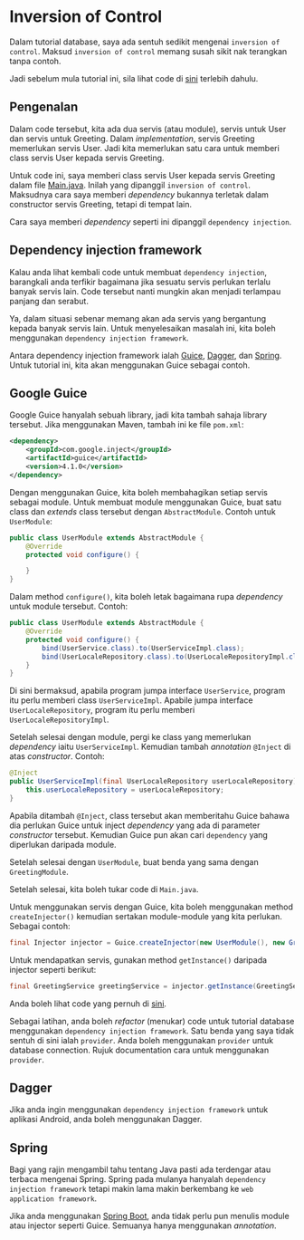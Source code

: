 # Inversion of Control

Dalam tutorial database, saya ada sentuh sedikit mengenai `inversion of
control`. Maksud `inversion of control` memang susah sikit nak terangkan tanpa
contoh.

Jadi sebelum mula tutorial ini, sila lihat code di
[sini](https://github.com/JomBelajarJava/contoh-code-java/tree/master/codequality/tutorialguice-sebelum)
terlebih dahulu.

## Pengenalan

Dalam code tersebut, kita ada dua servis (atau module), servis untuk User dan
servis untuk Greeting. Dalam _implementation_, servis Greeting memerlukan servis
User. Jadi kita memerlukan satu cara untuk memberi class servis User kepada
servis Greeting.

Untuk code ini, saya memberi class servis User kepada servis Greeting dalam file
[Main.java](https://github.com/JomBelajarJava/contoh-code-java/blob/master/codequality/tutorialguice-sebelum/src/main/java/Main.java).
Inilah yang dipanggil `inversion of control`. Maksudnya cara saya memberi
_dependency_ bukannya terletak dalam constructor servis Greeting, tetapi di
tempat lain.

Cara saya memberi _dependency_ seperti ini dipanggil `dependency injection`.

## Dependency injection framework

Kalau anda lihat kembali code untuk membuat `dependency injection`, barangkali
anda terfikir bagaimana jika sesuatu servis perlukan terlalu banyak servis lain.
Code tersebut nanti mungkin akan menjadi terlampau panjang dan serabut.

Ya, dalam situasi sebenar memang akan ada servis yang bergantung kepada banyak
servis lain. Untuk menyelesaikan masalah ini, kita boleh menggunakan `dependency
injection framework`.

Antara dependency injection framework ialah
[Guice](https://github.com/google/guice),
[Dagger](https://github.com/google/dagger), dan
[Spring](https://github.com/spring-projects/spring-framework). Untuk tutorial
ini, kita akan menggunakan Guice sebagai contoh.

## Google Guice

Google Guice hanyalah sebuah library, jadi kita tambah sahaja library tersebut.
Jika menggunakan Maven, tambah ini ke file `pom.xml`:

```xml
<dependency>
    <groupId>com.google.inject</groupId>
    <artifactId>guice</artifactId>
    <version>4.1.0</version>
</dependency>
```

Dengan menggunakan Guice, kita boleh membahagikan setiap servis sebagai module.
Untuk membuat module menggunakan Guice, buat satu class dan _extends_ class
tersebut dengan `AbstractModule`. Contoh untuk `UserModule`:

```java
public class UserModule extends AbstractModule {
    @Override
    protected void configure() {

    }
}
```

Dalam method `configure()`, kita boleh letak bagaimana rupa _dependency_ untuk
module tersebut. Contoh:

```java
public class UserModule extends AbstractModule {
    @Override
    protected void configure() {
        bind(UserService.class).to(UserServiceImpl.class);
        bind(UserLocaleRepository.class).to(UserLocaleRepositoryImpl.class);
    }
}
```

Di sini bermaksud, apabila program jumpa interface `UserService`, program itu
perlu memberi class `UserServiceImpl`. Apabile jumpa interface
`UserLocaleRepository`, program itu perlu memberi `UserLocaleRepositoryImpl`.

Setelah selesai dengan module, pergi ke class yang memerlukan _dependency_ iaitu
`UserServiceImpl`. Kemudian tambah _annotation_ `@Inject` di atas _constructor_.
Contoh:

```java
@Inject
public UserServiceImpl(final UserLocaleRepository userLocaleRepository) {
    this.userLocaleRepository = userLocaleRepository;
}
```

Apabila ditambah `@Inject`, class tersebut akan memberitahu Guice bahawa dia
perlukan Guice untuk inject _dependency_ yang ada di parameter _constructor_
tersebut. Kemudian Guice pun akan cari `dependency` yang diperlukan daripada
module.

Setelah selesai dengan `UserModule`, buat benda yang sama dengan `GreetingModule`.

Setelah selesai, kita boleh tukar code di `Main.java`.

Untuk menggunakan servis dengan Guice, kita boleh menggunakan method
`createInjector()` kemudian sertakan module-module yang kita perlukan. Sebagai
contoh:

```java
final Injector injector = Guice.createInjector(new UserModule(), new GreetingModule());
```

Untuk mendapatkan servis, gunakan method `getInstance()` daripada injector
seperti berikut:

```java
final GreetingService greetingService = injector.getInstance(GreetingService.class);
```

Anda boleh lihat code yang pernuh di
[sini](https://github.com/JomBelajarJava/contoh-code-java/tree/master/codequality/tutorialguice-selepas).

Sebagai latihan, anda boleh _refactor_ (menukar) code untuk tutorial database
menggunakan `dependency injection framework`. Satu benda yang saya tidak sentuh
di sini ialah `provider`. Anda boleh menggunakan `provider` untuk database
connection. Rujuk documentation cara untuk menggunakan `provider`.

## Dagger

Jika anda ingin menggunakan `dependency injection framework` untuk aplikasi
Android, anda boleh menggunakan Dagger.

## Spring

Bagi yang rajin mengambil tahu tentang Java pasti ada terdengar atau terbaca
mengenai Spring. Spring pada mulanya hanyalah `dependency injection framework`
tetapi makin lama makin berkembang ke `web application framework`.

Jika anda menggunakan [Spring
Boot](https://github.com/spring-projects/spring-boot), anda tidak perlu pun menulis module atau injector seperti Guice. Semuanya
hanya menggunakan _annotation_.
